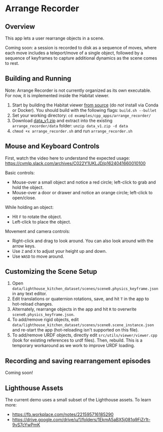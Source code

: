 # Arrange Recorder

## Overview

This app lets a user rearrange objects in a scene.

Coming soon: a session is recorded to disk as a sequence of moves, where each move includes a teleport/move of a single object, followed by a sequence of keyframes to capture additional dynamics as the scene comes to rest.

## Building and Running

Note: Arrange Recorder is not currently organized as its own executable. For now, it is implemented inside the Habitat viewer.
1. Start by building the Habitat viewer [from source](https://github.com/facebookresearch/habitat-sim/blob/master/BUILD_FROM_SOURCE.md) (do *not* install via Conda or Docker). You should build with the following flags: `build.sh --bullet`
1. Set your working directory: `cd examples/cpp_apps/arrange_recorder/`
1. Download [data_v1.zip](https://drive.google.com/file/d/1SE7TnLVSIemwREHbvQ8M1a5kWamANWMU/view?usp=sharing) and extract into the existing `arrange_recorder/data` folder: `unzip data_v1.zip -d data`
1. `chmod +x arrange_recorder.sh` and run `arrange_recorder.sh`

## Mouse and Keyboard Controls

First, watch the video here to understand the expected usage:
https://cvmlp.slack.com/archives/C022Y1UKLJD/p1624041660010100

Basic controls:
- Mouse-over a small object and notice a red circle; left-click to grab and hold the object.
- Mouse-over a door or drawer and notice an orange circle; left-click to open/close.

While holding an object:
- Hit `F` to rotate the object.
- Left-click to place the object.

Movement and camera controls:
- Right-click and drag to look around. You can also look around with the arrow keys.
- Use `Z` and `X` to adjust your height up and down.
- Use `WASD` to move around.

## Customizing the Scene Setup

1. Open `data/lighthouse_kitchen_dataset/scenes/scene0.physics_keyframe.json` in any text editor.
2. Edit translations or quaternion rotations, save, and hit `T` in the app to hot-reload changes.
3. Alternately, rearrange objects in the app and hit `R` to overwrite `scene0.physics_keyframe.json`.
4. To add/remove rigid objects, edit `data/lighthouse_kitchen_dataset/scenes/scene0.scene_instance.json` and re-start the app (hot-reloading isn't supported on this file).
5. To add/remove URDF objects, directly edit `src/utils/viewer/viewer.cpp` (look for existing references to urdf files). Then, rebuild. This is a temporary workaround as we work to improve URDF loading.

## Recording and saving rearrangement episodes

Coming soon!

## Lighthouse Assets

The current demo uses a small subset of the Lighthouse assets. To learn more:
- https://fb.workplace.com/notes/221595716185290
- https://drive.google.com/drive/u/1/folders/1EkmA5aBX5j081q9FiZr1t-9vS7cYwPmK
